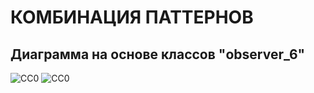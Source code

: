 КОМБИНАЦИЯ ПАТТЕРНОВ
====================

Диаграмма на основе классов "observer_6"
----------------------------------------
![CC0](https://github.com/Panchenko-Vlad/java-lessons/blob/master/LessonsJavaSE/src/HeadFirst/Combining/Screenshots/combining1.png) ![CC0](https://github.com/Panchenko-Vlad/java-lessons/blob/master/LessonsJavaSE/src/HeadFirst/Combining/Screenshots/combining2.png)
